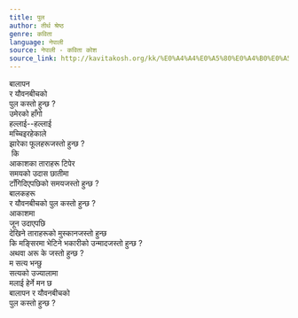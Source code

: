```yaml
---
title: पुल
author: तीर्थ श्रेष्ठ
genre: कविता
language: नेपाली
source: नेपाली - कविता कोश
source_link: http://kavitakosh.org/kk/%E0%A4%A4%E0%A5%80%E0%A4%B0%E0%A5%8D%E0%A4%A5_%E0%A4%B6%E0%A5%8D%E0%A4%B0%E0%A5%87%E0%A4%B7%E0%A5%8D%E0%A4%A0
---
```


बालापन  
र यौवनबीचको  
पुल कस्तो हुन्छ ?  
उमेरको हाँगो  
हल्लाई--हल्लाई  
मच्चिइरहेकाले  
झारेका फूलहरूजस्तो हुन्छ ?  
 कि  
आकाशका ताराहरू टिपेर  
समयको उदास छातीमा  
टाँगिदिएपछिको समयजस्तो हुन्छ ?  
बालकहरू  
र यौवनबीचको पुल कस्तो हुन्छ ?  
आकाशमा  
जून उदाएपछि  
देखिने ताराहरूको मुस्कानजस्तो हुन्छ  
कि मङ्सिरमा भेटिने भकारीको उन्मादजस्तो हुन्छ ?  
अथवा अरू के जस्तो हुन्छ ?  
म सत्य भन्छु  
सत्यको उज्यालामा  
मलाई हेर्ने मन छ  
बालापन र यौवनबीचको  
पुल कस्तो हुन्छ ?
